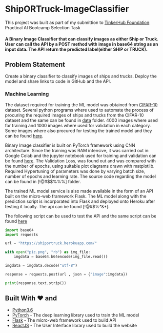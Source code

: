 # ShipORTruck-ImageClassifier

This project was built as part of my submittion to [TinkerHub Foundation](https://tinkerhub.org/) Practical AI Bootcamp Selection Task

#### A Binary Image Classifier that can classify images as either Ship or Truck. User can call the API by a POST method with image in base64 string as an input data. The API return the predicted label(either SHIP or TRUCK).

## Problem Statement

Create a binary classifier to classify images of ships and trucks. Deploy the model and share links to code in GitHub and the API. 


### Machine Learning

The dataset required for training the ML model was obtained from [CIFAR-10](https://www.cs.toronto.edu/~kriz/cifar.html) dataset. Several python programs where used to automate the process of procuring the required images of ships and trucks from the CIFAR-10 dataset and the same can be found in [data](https://github.com/Harikrishnan6336/ShipORTruck-ImageClassifier/tree/main/data) folder. 4000 images where used for training and 1000 images where used for validation in each category. Some images where also procured for testing the trained model and they can be found [here](https://github.com/Harikrishnan6336/ShipORTruck-ImageClassifier/tree/main/data/test).

Binary Image classifier is built on PyTorch framework using CNN architecture. Since the training was RAM intensive, it was carried out in Google Colab and the jupyter notebook used for training and validation can be found [here](https://colab.research.google.com/drive/1qCNDIIqYz8S9UE5bHoh9HoHmZoHLcRp8?usp=sharing). The Validation Loss, was found out and was compared with the number of epochs, using suitable plot diagrams drawn with matplotlib. Required Hypertuning of parameters was done by varying batch size, number of epochs and learning rate. The source code regarding the model can be found in [!@#$$%%%] folder.

The trained ML model service is also made available in the form of an API built on the micro-web framework Flask. The ML model along with the prediction script is incorporated into Flask and deployed onto Heroku after testing it locally. The api can be found [!@#$%^&*].

The following script can be used to test the API and the same script can be found [here](https://colab.research.google.com/drive/1Nt0Iwav7Nkn5OWvD-KVrbpEuZCwRcDPa?usp=sharing)

```python
import base64
import requests

url = "https://shiportruck.herokuapp.com/"

with open("pic.png", "rb") as img_file:
    imgdata = base64.b64encode(img_file.read())

imgdata = imgdata.decode("utf-8")

response = requests.post(url , json = {"image":imgdata})

print(response.text.strip())

```

## Built With ❤️ and

* [Python3.6](https://docs.python.org/3.6/) 
* [PyTorch](https://pytorch.org/) - The deep learning library used to train the ML model
* [Flask](https://flask.palletsprojects.com/en/2.0.x/) - The micro-web framework used to build API
* [ReactJS](https://reactjs.org/) - The User Interface library used to build the website

